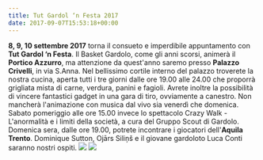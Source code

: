 ```yaml
---
title: Tut Gardol ‘n Festa 2017
date: 2017-09-07T15:53:18+00:00
---
```

**8, 9, 10 settembre 2017** torna il consueto e imperdibile appuntamento con **Tut Gardol ‘n Festa**. Il Basket Gardolo, come gli anni scorsi, animerà il **Portico Azzurro**, ma attenzione da quest'anno saremo presso **Palazzo Crivelli**, in via S.Anna. Nel bellissimo cortile interno del palazzo troverete la nostra cucina, aperta tutti i tre giorni dalle ore 19.00 alle 24.00 che proporrà grigliata mista di carne, verdura, panini e fagioli. Avrete inoltre la possibilità di vincere fantastici gadget in una gara di tiro, ovviamente a canestro. Non mancherà l'animazione con musica dal vivo sia venerdì che domenica. Sabato pomeriggio alle ore 15.00 invece lo spettacolo Crazy Walk - L'anormalità e i limiti della società, a cura del Gruppo Scout di Gardolo. Domenica sera, dalle ore 19.00, potrete incontrare i giocatori dell'**Aquila Trento**. Dominique Sutton, Ojārs Siliņš e il giovane gardoloto Luca Conti saranno nostri ospiti.
![](http://www.basketgardolo.it/wp-content/uploads/2017/09/tut-gardol-2017-1024x510.jpg)
![](http://www.basketgardolo.it/wp-content/uploads/2017/09/cartina-1-691x1024.jpg)